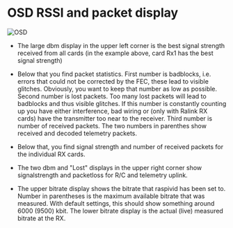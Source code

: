 # OSD RSSI and packet display

![OSD](https://github.com/bortek/EZ-WifiBroadcast/blob/master/wiki-content/OSD-1.6RC3.png)

- The large dbm display in the upper left corner is the best signal strength received from all cards (in the example above, card Rx1 has the best signal strength)

- Below that you find packet statistics. First number is badblocks, i.e. errors that could not be corrected by the FEC, these lead to visible glitches. Obviously, you want to keep that number as low as possible. Second number is lost packets. Too many lost packets will lead to badblocks and thus visible glitches. If this number is constantly counting up you have either interference, bad wiring or (only with Ralink RX cards) have the transmitter too near to the receiver. Third number is number of received packets. The two numbers in parenthes show received and decoded telemetry packets.


- Below that, you find signal strength and number of received packets for the individual RX cards.


- The two dbm and "Lost" displays in the upper right corner show signalstrength and packetloss for R/C and telemetry uplink.


- The upper bitrate display shows the bitrate that raspivid has been set to. Number in parentheses is the maximum available bitrate that was measured. With default settings, this should show something around 6000 (9500) kbit. The lower bitrate display is the actual (live) measured bitrate at the RX.
